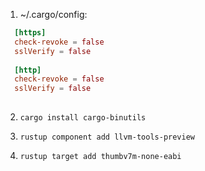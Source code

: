 ﻿1. ~/.cargo/config:
  ```toml
    [https]
    check-revoke = false
    sslVerify = false
    
    [http]
    check-revoke = false
    sslVerify = false
    
  ```

2. `cargo install cargo-binutils`

3. `rustup component add llvm-tools-preview`

4. `rustup target add thumbv7m-none-eabi`



